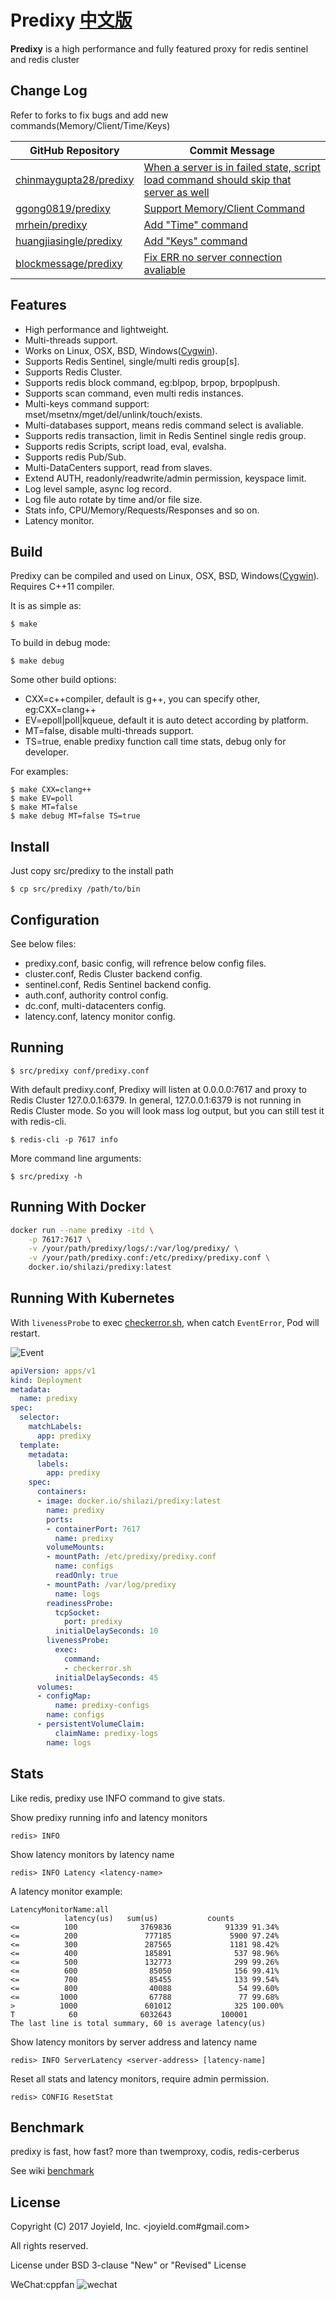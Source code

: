 # Predixy [中文版](./README_CN.md)

**Predixy** is a high performance and fully featured proxy for redis sentinel and redis cluster

## Change Log

Refer to forks to fix bugs and add new commands(Memory/Client/Time/Keys)

|GitHub Repository| Commit Message|
|---|---|
|[chinmaygupta28/predixy](https://github.com/chinmaygupta28/predixy)|[When a server is in failed state, script load command should skip that server as well](https://github.com/joyieldInc/predixy/compare/master...chinmaygupta28:predixy:master)|
|[ggong0819/predixy](https://github.com/ggong0819/predixy)|[Support Memory/Client Command](https://github.com/joyieldInc/predixy/compare/master...ggong0819:predixy:master)|
|[mrhein/predixy](https://github.com/mrhein/predixy)|[Add "Time" command](https://github.com/joyieldInc/predixy/compare/master...mrhein:predixy:master)|
|[huangjiasingle/predixy](https://github.com/huangjiasingle/predixy)|[Add "Keys" command](https://github.com/joyieldInc/predixy/compare/master...huangjiasingle:predixy:master)|
|[blockmessage/predixy](https://github.com/blockmessage/predixy/tree/fix-no-server-connection-available)|[Fix ERR no server connection avaliable](https://github.com/joyieldInc/predixy/compare/master...blockmessage:predixy:fix-no-server-connection-available)|

## Features

+ High performance and lightweight.
+ Multi-threads support.
+ Works on Linux, OSX, BSD, Windows([Cygwin](http://www.cygwin.com/)).
+ Supports Redis Sentinel, single/multi redis group[s].
+ Supports Redis Cluster.
+ Supports redis block command, eg:blpop, brpop, brpoplpush.
+ Supports scan command, even multi redis instances.
+ Multi-keys command support: mset/msetnx/mget/del/unlink/touch/exists.
+ Multi-databases support, means redis command select is avaliable.
+ Supports redis transaction, limit in Redis Sentinel single redis group.
+ Supports redis Scripts, script load, eval, evalsha.
+ Supports redis Pub/Sub.
+ Multi-DataCenters support, read from slaves.
+ Extend AUTH, readonly/readwrite/admin permission, keyspace limit.
+ Log level sample, async log record.
+ Log file auto rotate by time and/or file size.
+ Stats info, CPU/Memory/Requests/Responses and so on.
+ Latency monitor.

## Build

Predixy can be compiled and used on Linux, OSX, BSD, Windows([Cygwin](http://www.cygwin.com/)). Requires C++11 compiler.

It is as simple as:

    $ make

To build in debug mode:

    $ make debug

Some other build options:
+ CXX=c++compiler, default is g++, you can specify other, eg:CXX=clang++
+ EV=epoll|poll|kqueue, default it is auto detect according by platform.
+ MT=false, disable multi-threads support.
+ TS=true, enable predixy function call time stats, debug only for developer.

For examples:

    $ make CXX=clang++
    $ make EV=poll
    $ make MT=false
    $ make debug MT=false TS=true

## Install

Just copy src/predixy to the install path

    $ cp src/predixy /path/to/bin

## Configuration

See below files:
+ predixy.conf, basic config, will refrence below config files.
+ cluster.conf, Redis Cluster backend config.
+ sentinel.conf, Redis Sentinel backend config.
+ auth.conf, authority control config.
+ dc.conf, multi-datacenters config.
+ latency.conf, latency monitor config.

## Running

    $ src/predixy conf/predixy.conf

With default predixy.conf, Predixy will listen at 0.0.0.0:7617 and
proxy to Redis Cluster 127.0.0.1:6379.
In general, 127.0.0.1:6379 is not running in Redis Cluster mode.
So you will look mass log output, but you can still test it with redis-cli.

    $ redis-cli -p 7617 info

More command line arguments:

    $ src/predixy -h

## Running With Docker

```bash
docker run --name predixy -itd \
    -p 7617:7617 \
    -v /your/path/predixy/logs/:/var/log/predixy/ \
    -v /your/path/predixy.conf:/etc/predixy/predixy.conf \
    docker.io/shilazi/predixy:latest
```

## Running With Kubernetes

With `livenessProbe` to exec [checkerror.sh](./checkerror.sh), when catch `EventError`, Pod will restart.

![Event](https://s1.locimg.com/2023/06/13/1dd5536b7ea1c.png)

```yaml
apiVersion: apps/v1
kind: Deployment
metadata:
  name: predixy
spec:
  selector:
    matchLabels:
      app: predixy
  template:
    metadata:
      labels:
        app: predixy
    spec:
      containers:
      - image: docker.io/shilazi/predixy:latest
        name: predixy
        ports:
        - containerPort: 7617
          name: predixy
        volumeMounts:
        - mountPath: /etc/predixy/predixy.conf
          name: configs
          readOnly: true
        - mountPath: /var/log/predixy
          name: logs
        readinessProbe:
          tcpSocket:
            port: predixy
          initialDelaySeconds: 10
        livenessProbe:
          exec:
            command:
            - checkerror.sh
          initialDelaySeconds: 45
      volumes:
      - configMap:
          name: predixy-configs
        name: configs
      - persistentVolumeClaim:
          claimName: predixy-logs
        name: logs
```

## Stats

Like redis, predixy use INFO command to give stats.

Show predixy running info and latency monitors

    redis> INFO

Show latency monitors by latency name

    redis> INFO Latency <latency-name>

A latency monitor example:

    LatencyMonitorName:all
                latency(us)   sum(us)           counts
    <=          100              3769836            91339 91.34%
    <=          200               777185             5900 97.24%
    <=          300               287565             1181 98.42%
    <=          400               185891              537 98.96%
    <=          500               132773              299 99.26%
    <=          600                85050              156 99.41%
    <=          700                85455              133 99.54%
    <=          800                40088               54 99.60%
    <=         1000                67788               77 99.68%
    >          1000               601012              325 100.00%
    T            60              6032643           100001
    The last line is total summary, 60 is average latency(us)


Show latency monitors by server address and latency name

    redis> INFO ServerLatency <server-address> [latency-name]

Reset all stats and latency monitors, require admin permission.

    redis> CONFIG ResetStat

## Benchmark

predixy is fast, how fast? more than twemproxy, codis, redis-cerberus

See wiki
[benchmark](https://github.com/joyieldInc/predixy/wiki/Benchmark)

## License

Copyright (C) 2017 Joyield, Inc. <joyield.com#gmail.com>

All rights reserved.

License under BSD 3-clause "New" or "Revised" License

WeChat:cppfan ![wechat](https://github.com/joyieldInc/predixy/blob/master/doc/wechat-cppfan.jpeg)
